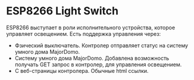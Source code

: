 ESP8266 Light Switch
=================

ESP8266 выступает в роли исполнительного устройства, которое управляет освещением.
Есть поддержка управления через:
- Фзический выключатель. Контролер отправляет статус на систему умного дома MajorDomo.
- Систему умного дома MajorDomo. Добавлена возможность получать GET запрос в контролер, для управления освещением.
- С веб-страницы контролера. Обычные html ссылки.
